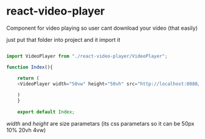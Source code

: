 # react-video-player
Component for video playing so user cant download your video (that easily)


just put that folder into project and it import it 


```javascript

import VideoPlayer from "./react-video-player/VideoPlayer";

function Index(){ 

    return (
    <VideoPlayer width="50vw" height="50vh" src="http://localhost:8080/Database/video/11" className="video-canvas"></VideoPlayer>
    
    )
    }
    
    export default Index;
```

*width* and *height* are size parametars (its css parametars so it can be 50px 10% 20vh 4vw)
